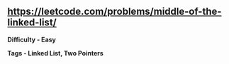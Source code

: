 ## https://leetcode.com/problems/middle-of-the-linked-list/

**Difficulty - Easy**

**Tags - Linked List, Two Pointers**
